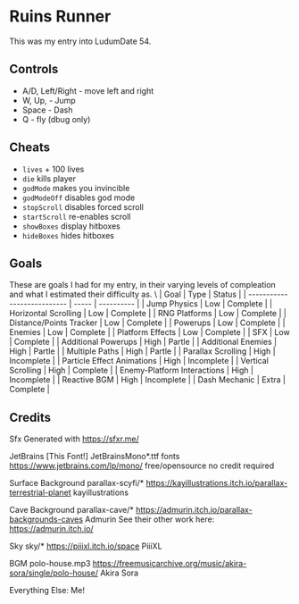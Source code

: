 # Ruins Runner
This was my entry into LudumDate 54.

## Controls
 - A/D, Left/Right - move left and right
 - W, Up, - Jump
 - Space - Dash
 - Q - fly (dbug only)

## Cheats
 - `lives` + 100 lives
 - `die` kills player
 - `godMode` makes you invincible
 - `godModeOff` disables god mode
 - `stopScroll` disables forced scroll
 - `startScroll` re-enables scroll
 - `showBoxes` display hitboxes
 - `hideBoxes` hides hitboxes

## Goals
These are goals I had for my entry, in their varying levels of compleation and 
what I estimated their difficulty as.
\\
| Goal                        | Type  | Status     | 
| --------------------------- | ----- | ---------- |
| Jump Physics                | Low   | Complete   |
| Horizontal Scrolling        | Low   | Complete   |
| RNG Platforms               | Low   | Complete   |
| Distance/Points Tracker     | Low   | Complete   |
| Powerups                    | Low   | Complete   |
| Enemies                     | Low   | Complete   |
| Platform Effects            | Low   | Complete   | 
| SFX                         | Low   | Complete   |
| Additional Powerups         | High  | Partle     |
| Additional Enemies          | High  | Partle     |
| Multiple Paths              | High  | Partle     |
| Parallax Scrolling          | High  | Incomplete |
| Particle Effect Animations  | High  | Incomplete |
| Vertical Scrolling          | High  | Complete   | 
| Enemy-Platform Interactions | High  | Incomplete |
| Reactive BGM                | High  | Incomplete | 
| Dash Mechanic               | Extra | Complete   |

## Credits
  Sfx
  Generated with
  https://sfxr.me/

  JetBrains [This Font!]
  JetBrainsMono*.ttf fonts
  https://www.jetbrains.com/lp/mono/
  free/opensource no credit required

  Surface Background
  parallax-scyfi/*
  https://kayillustrations.itch.io/parallax-terrestrial-planet
  kayillustrations

  Cave Background
  parallax-cave/*
  https://admurin.itch.io/parallax-backgrounds-caves
  Admurin
  See their other work here: https://admurin.itch.io/

  Sky
  sky/*
  https://piiixl.itch.io/space
  PiiiXL  

  BGM
  polo-house.mp3
  https://freemusicarchive.org/music/akira-sora/single/polo-house/
  Akira Sora

  Everything Else:
  Me!
